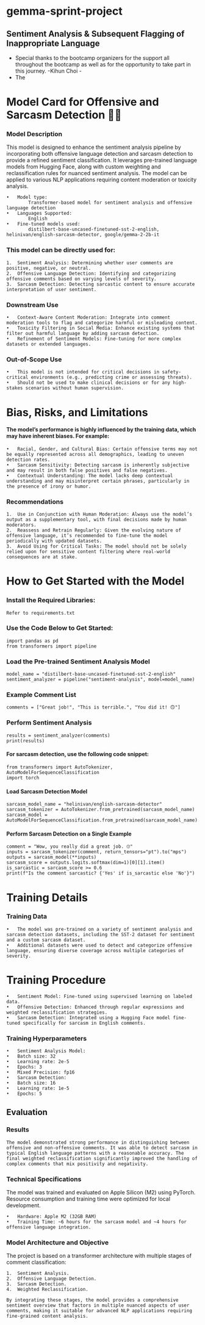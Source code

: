# gemma-sprint-project

## Sentiment Analysis &amp; Subsequent Flagging of Inappropriate Language


  - Special thanks to the bootcamp organizers for the support all throughout the bootcamp as well as for the opportunity to take part in this journey. -Kihun Choi -
  - The 




# Model Card for Offensive and Sarcasm Detection 📢💬

### Model Description
This model is designed to enhance the sentiment analysis pipeline by incorporating both offensive language detection and sarcasm detection to provide a refined sentiment classification. It leverages pre-trained language models from Hugging Face, along with custom weighting and reclassification rules for nuanced sentiment analysis. The model can be applied to various NLP applications requiring content moderation or toxicity analysis.

	•	Model type: 
	        Transformer-based model for sentiment analysis and offensive language detection
	•	Languages Supported: 
	        English
	•	Fine-tuned models used: 
	        distilbert-base-uncased-finetuned-sst-2-english, helinivan/english-sarcasm-detector, google/gemma-2-2b-it



### This model can be directly used for:

	1.	Sentiment Analysis: Determining whether user comments are positive, negative, or neutral.
	2.	Offensive Language Detection: Identifying and categorizing offensive comments based on varying levels of severity.
	3.	Sarcasm Detection: Detecting sarcastic content to ensure accurate interpretation of user sentiment.

### Downstream Use

	•	Context-Aware Content Moderation: Integrate into comment moderation tools to flag and categorize harmful or misleading content.
	•	Toxicity Filtering in Social Media: Enhance existing systems that filter out harmful language by adding sarcasm detection.
	•	Refinement of Sentiment Models: Fine-tuning for more complex datasets or extended languages.

### Out-of-Scope Use

	•	This model is not intended for critical decisions in safety-critical environments (e.g., predicting crime or assessing threats).
	•	Should not be used to make clinical decisions or for any high-stakes scenarios without human supervision.

# Bias, Risks, and Limitations

#### The model’s performance is highly influenced by the training data, which may have inherent biases. For example:

	•	Racial, Gender, and Cultural Bias: Certain offensive terms may not be equally represented across all demographics, leading to uneven detection rates.
	•	Sarcasm Sensitivity: Detecting sarcasm is inherently subjective and may result in both false positives and false negatives.
	•	Contextual Understanding: The model lacks deep contextual understanding and may misinterpret certain phrases, particularly in the presence of irony or humor.

### Recommendations

	1.	Use in Conjunction with Human Moderation: Always use the model’s output as a supplementary tool, with final decisions made by human moderators.
	2.	Reassess and Retrain Regularly: Given the evolving nature of offensive language, it’s recommended to fine-tune the model periodically with updated datasets.
	3.	Avoid Using for Critical Tasks: The model should not be solely relied upon for sensitive content filtering where real-world consequences are at stake.

# How to Get Started with the Model
### Install the Required Libraries:
    Refer to requirements.txt 

### Use the Code Below to Get Started:
    import pandas as pd
    from transformers import pipeline

### Load the Pre-trained Sentiment Analysis Model
    model_name = "distilbert-base-uncased-finetuned-sst-2-english"
    sentiment_analyzer = pipeline("sentiment-analysis", model=model_name)

### Example Comment List
    comments = ["Great job!", "This is terrible.", "You did it! 🙃"]

### Perform Sentiment Analysis
    results = sentiment_analyzer(comments)
    print(results)

#### For sarcasm detection, use the following code snippet:

    from transformers import AutoTokenizer, AutoModelForSequenceClassification
    import torch

#### Load Sarcasm Detection Model
    sarcasm_model_name = "helinivan/english-sarcasm-detector"
    sarcasm_tokenizer = AutoTokenizer.from_pretrained(sarcasm_model_name)
    sarcasm_model = AutoModelForSequenceClassification.from_pretrained(sarcasm_model_name).to("mps")

#### Perform Sarcasm Detection on a Single Example
    comment = "Wow, you really did a great job. 🙄"
    inputs = sarcasm_tokenizer(comment, return_tensors="pt").to("mps")
    outputs = sarcasm_model(**inputs)
    sarcasm_score = outputs.logits.softmax(dim=1)[0][1].item()
    is_sarcastic = sarcasm_score >= 0.6
    print(f"Is the comment sarcastic? {'Yes' if is_sarcastic else 'No'}")

# Training Details
### Training Data

	•	The model was pre-trained on a variety of sentiment analysis and sarcasm detection datasets, including the SST-2 dataset for sentiment and a custom sarcasm dataset.
	•	Additional datasets were used to detect and categorize offensive language, ensuring diverse coverage across multiple categories of severity.

# Training Procedure

	•	Sentiment Model: Fine-tuned using supervised learning on labeled data.
	•	Offensive Detection: Enhanced through regular expressions and weighted reclassification strategies.
	•	Sarcasm Detection: Integrated using a Hugging Face model fine-tuned specifically for sarcasm in English comments.

### Training Hyperparameters

	•	Sentiment Analysis Model:
	•	Batch size: 32
	•	Learning rate: 2e-5
	•	Epochs: 3
	•	Mixed Precision: fp16
	•	Sarcasm Detection:
	•	Batch size: 16
	•	Learning rate: 1e-5
	•	Epochs: 5

## Evaluation

### Results

    The model demonstrated strong performance in distinguishing between offensive and non-offensive comments. It was able to detect sarcasm in typical English language patterns with a reasonable accuracy. The final weighted reclassification significantly improved the handling of complex comments that mix positivity and negativity.

### Technical Specifications
The model was trained and evaluated on Apple Silicon (M2) using PyTorch. Resource consumption and training time were optimized for local development.

	•	Hardware: Apple M2 (32GB RAM)
	•	Training Time: ~6 hours for the sarcasm model and ~4 hours for offensive language integration.

### Model Architecture and Objective

The project is based on a transformer architecture with multiple stages of comment classification:

	1.	Sentiment Analysis.
	2.	Offensive Language Detection.
	3.	Sarcasm Detection.
	4.	Weighted Reclassification.

    By integrating these stages, the model provides a comprehensive sentiment overview that factors in multiple nuanced aspects of user comments, making it suitable for advanced NLP applications requiring fine-grained content analysis.
